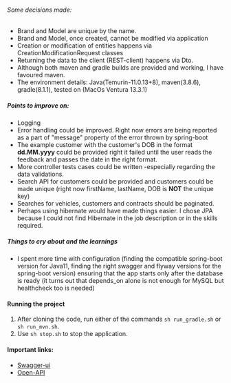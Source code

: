 ###### Some decisions made:
- Brand and Model are unique by the name.
- Brand and Model, once created, cannot be modified via application
- Creation or modification of entities happens via <Entity>CreationModificationRequest classes
- Returning the data to the client (REST-client) happens via <Entity>Dto.
- Although both maven and gradle builds are provided and working, I have favoured maven.
- The environment details: Java(Temurin-11.0.13+8), maven(3.8.6), gradle(8.1.1), tested on (MacOs Ventura 13.3.1)


##### Points to improve on:
- Logging
- Error handling could be improved. Right now errors are being reported as a part of "message" property of the error thrown by spring-boot
- The example customer with the customer's DOB in the format **dd.MM.yyyy** could be provided right it failed until the user reads the feedback and passes the date in the right format.
- More controller tests cases could be written -especially regarding the data validations.
- Search API for customers could be provided and customers could be made unique (right now firstName, lastName, DOB is **NOT** the unique key)
- Searches for vehicles, customers and contracts should be paginated.
- Perhaps using hibernate would have made things easier. I chose JPA because I could not find Hibernate in the job description or in the skills required.

##### Things to cry about and the learnings
- I spent more time with configuration (finding the compatible spring-boot version for Java11, finding the right swagger and flyway versions for the spring-boot version) ensuring that the app starts only after the database is ready (it turns out that depends_on alone is not enough for MySQL but healthcheck too is needed)

#### Running the project
1. After cloning the code, run either of the commands `sh run_gradle.sh` or `sh run_mvn.sh`.
2. Use `sh stop.sh` to stop the application.


#### Important links:
- [Swagger-ui](http://localhost:8080/swagger-ui.html)
- [Open-API](http://localhost:8080/v3/api-docs/)